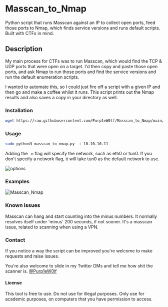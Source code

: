 # Masscan_to_Nmap
Python script that runs Masscan against an IP to collect open ports, feed those ports to Nmap, which finds service versions and runs default scripts. Built with CTFs in mind.

## Description

My main process for CTFs was to run Masscan, which would find the TCP & UDP ports that were open on a target. I'd then copy and paste those open ports, and ask Nmap to run those ports and find the service versions and run the default enumeration scripts.

I wanted to automate this, so I could just fire off a script with a given IP and then go and make a coffee whilst it runs. This script prints out the Nmap results and also saves a copy in your directory as well.

### Installation
```bash
wget https://raw.githubusercontent.com/Purp1eW0lf/Masscan_to_Nmap/main/masscan_to_nmap.py
```
### Usage
```bash
sudo python3 masscan_to_nmap.py -i 10.10.10.11
```
Adding the `-n` flag will specify the network, such as eth0 or tun0. If you don't specify a network flag, it will take tun0 as the default network to use. 

![options](https://github.com/Purp1eW0lf/Masscan_to_Nmap/blob/main/images/Options.png)

### Examples
![Masscan_Nmap](https://github.com/Purp1eW0lf/Masscan_to_Nmap/blob/main/images/masscan_nmap.png)

### Known Issues

Masscan can hang and start counting into the minus numbers. It normally resolves itself under 'minus' 200 seconds, if not sooner. It's a masscan issue, related to scanning when using a VPN. 

### Contact
If you notice a way the script can be improved you're welcome to make requests and raise issues. 

You're also welcome to slide in my Twitter DMs and tell me how shit the scanner is.
[@Purp1eW0lf](https://twitter.com/Purp1eW0lf)

#### License
This tool is free to use. Do not use for illegal purposes. Only use for academic purposes, on computers that you have permission to access. 
